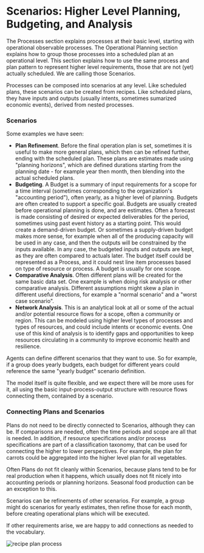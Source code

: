# Scenarios: Higher Level Planning, Budgeting, and Analysis

The Processes section explains processes at their basic level, starting with operational observable processes. The Operational Planning section explains how to group those processes into a scheduled plan at an operational level. This section explains how to use the same process and plan pattern to represent higher level requirements, those that are not (yet) actually scheduled.  We are calling those Scenarios.

Processes can be composed into scenarios at any level.  Like scheduled plans, these scenarios can be created from recipes.  Like scheduled plans, they have inputs and outputs (usually intents, sometimes sumarized economic events), derived from nested processes.

### Scenarios

Some examples we have seen:
* <b>Plan Refinement</b>. Before the final operation plan is set, sometimes it is useful to make more general plans, which then can be refined further, ending with the scheduled plan.  These plans are estimates made using "planning horizons", which are defined durations starting from the planning date - for example year then month, then blending into the actual scheduled plans.
* <b>Budgeting</b>.  A Budget is a summary of input requirements for a scope for a time interval (sometimes corresponding to the organization's "accounting period"), often yearly, as a higher level of planning. Budgets are often created to support a specific goal. Budgets are usually created before operational planning is done, and are estimates.  Often a forecast is made consisting of desired or expected deliverables for the period, sometimes using past event history as a starting point.  This would create a demand-driven budget.  Or sometimes a supply-driven budget makes more sense, for example when all of the producing capacity will be used in any case, and then the outputs will be constrained by the inputs available.  In any case, the budgeted inputs and outputs are kept, as they are often compared to actuals later.  The budget itself could be represented as a Process, and it could nest line item processes based on type of resource or process.  A budget is usually for one scope.
* <b>Comparative Analysis</b>.  Often different plans will be created for the same basic data set.  One example is when doing risk analysis or other comparative analysis.  Different assumptions might skew a plan in different useful directions, for example a "normal scenario" and a "worst case scenario".
* <b>Network Analysis</b>.  This is an analytical look at all or some of the actual and/or potential resource flows for a scope, often a community or region.  This can be modeled using higher level types of processes and types of resources, and could include intents or economic events.  One use of this kind of analysis is to identify gaps and opportunities to keep resources circulating in a community to improve economic health and resilience.

Agents can define different scenarios that they want to use. So for example, if a group does yearly budgets, each budget for different years could reference the same "yearly budget" scenario definition.

The model itself is quite flexible, and we expect there will be more uses for it, all using the basic input-process-output structure with resource flows connecting them, contained by a scenario.

### Connecting Plans and Scenarios

Plans do not need to be directly connected to Scenarios, although they can be. If comparisons are needed, often the time periods and scope are all that is needed.  In addition, if resource specifications and/or process specifications are part of a classification taxonomy, that can be used for connecting the higher to lower perspectives.  For example, the plan for carrots could be aggregated into the higher level plan for all vegetables.

Often Plans do not fit cleanly within Scenarios, because plans tend to be for real production when it happens, which usually does not fit nicely into accounting periods or planning horizons.  Seasonal food production can be an exception to this.

Scenarios can be refinements of other scenarios.  For example, a group might do scenarios for yearly estimates, then refine those for each month, before creating operational plans which will be executed.

If other requirements arise, we are happy to add connections as needed to the vocabulary.

![recipe plan process](https://rawgit.com/valueflows/valueflows/master/release-doc-in-process/plan-process.png)
